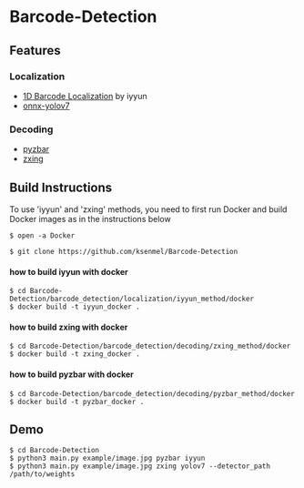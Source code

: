 # Barcode-Detection

## Features

### Localization
- [1D Barcode Localization](https://github.com/iyyun/Barcode_1D) by iyyun
- [onnx-yolov7](https://github.com/kirill-ivanov-a/onnx-yolov7)

### Decoding
- [pyzbar](https://github.com/NaturalHistoryMuseum/pyzbar/tree/master)
- [zxing](https://github.com/zxing/zxing)

## Build Instructions
To use 'iyyun' and 'zxing' methods, you need to first run Docker and build Docker images as in the instructions below  
```
$ open -a Docker
```
```
$ git clone https://github.com/ksenmel/Barcode-Detection
```
#### how to build iyyun with docker
```
$ cd Barcode-Detection/barcode_detection/localization/iyyun_method/docker
$ docker build -t iyyun_docker .
```
#### how to build zxing with docker
```
$ cd Barcode-Detection/barcode_detection/decoding/zxing_method/docker
$ docker build -t zxing_docker .
```
#### how to build pyzbar with docker
```
$ cd Barcode-Detection/barcode_detection/decoding/pyzbar_method/docker
$ docker build -t pyzbar_docker .
```


## Demo
```
$ cd Barcode-Detection
$ python3 main.py example/image.jpg pyzbar iyyun
$ python3 main.py example/image.jpg zxing yolov7 --detector_path /path/to/weights
```